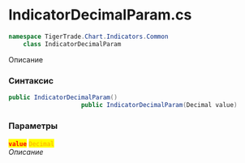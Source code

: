 
# IndicatorDecimalParam.cs
```csharp
namespace TigerTrade.Chart.Indicators.Common  
    class IndicatorDecimalParam
```

Описание

### Синтаксис
```csharp
public IndicatorDecimalParam()
                    public IndicatorDecimalParam(Decimal value)
```

### Параметры  
<mark style="color:red;">**`value`**</mark> <mark style="color:orange;">`Decimal`</mark>  
 *Описание*  
  

                    
                    